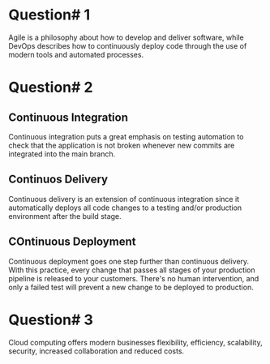 # Question# 1

Agile is a philosophy about how to develop and deliver software, while DevOps describes how to continuously deploy code through the use of modern tools and automated processes.


# Question# 2

## Continuous Integration

Continuous integration puts a great emphasis on testing automation to check that the application is not broken whenever new commits are integrated into the main branch.

## Continuos Delivery

Continuous delivery is an extension of continuous integration since it automatically deploys all code changes to a testing and/or production environment after the build stage. 

## COntinuous Deployment

Continuous deployment goes one step further than continuous delivery. With this practice, every change that passes all stages of your production pipeline is released to your customers. There's no human intervention, and only a failed test will prevent a new change to be deployed to production.


# Question# 3

Cloud computing offers modern businesses flexibility, efficiency, scalability, security, increased collaboration and reduced costs.